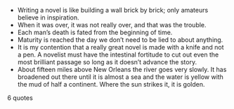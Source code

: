  - Writing a novel is like building a wall brick by brick; only amateurs believe in inspiration.
 - When it was over, it was not really over, and that was the trouble.
 - Each man’s death is fated from the beginning of time.
 - Maturity is reached the day we don’t need to be lied to about anything.
 - It is my contention that a really great novel is made with a knife and not a pen. A novelist must have the intestinal fortitude to cut out even the most brilliant passage so long as it doesn’t advance the story.
 - About fifteen miles above New Orleans the river goes very slowly. It has broadened out there until it is almost a sea and the water is yellow with the mud of half a continent. Where the sun strikes it, it is golden.

6 quotes